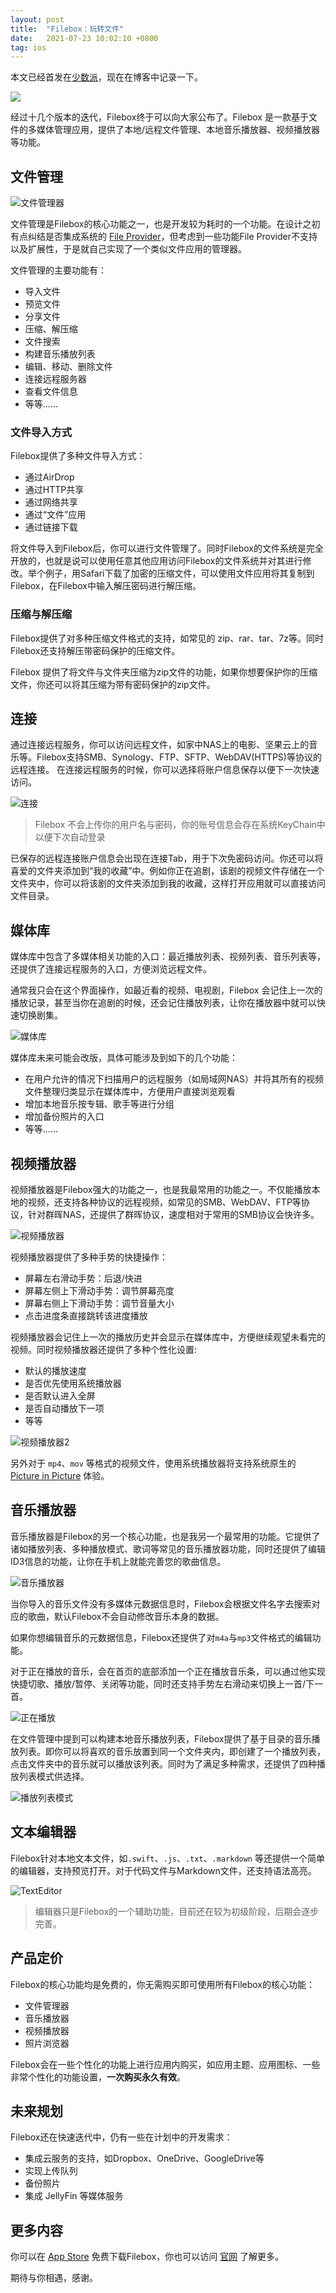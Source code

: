 ```yaml
---
layout: post
title:  "Filebox：玩转文件"
date:   2021-07-23 10:02:10 +0800
tag: ios
---
```


本文已经首发在[少数派](https://sspai.com/post/67628)，现在在博客中记录一下。


![](/assets/images/filebox/filebox-press.png)

经过十几个版本的迭代，Filebox终于可以向大家公布了。Filebox 是一款基于文件的多媒体管理应用，提供了本地/远程文件管理、本地音乐播放器、视频播放器等功能。

## 文件管理

![文件管理器](/assets/images/filebox/File-Manager.png)

文件管理是Filebox的核心功能之一，也是开发较为耗时的一个功能。在设计之初有点纠结是否集成系统的 [File Provider](https://developer.apple.com/documentation/fileprovider)，但考虑到一些功能File Provider不支持以及扩展性，于是就自己实现了一个类似文件应用的管理器。

文件管理的主要功能有：

- 导入文件
- 预览文件
- 分享文件
- 压缩、解压缩
- 文件搜索
- 构建音乐播放列表
- 编辑、移动、删除文件
- 连接远程服务器
- 查看文件信息
- 等等......

### 文件导入方式

Filebox提供了多种文件导入方式：

- 通过AirDrop
- 通过HTTP共享
- 通过网络共享
- 通过“文件”应用
- 通过链接下载

将文件导入到Filebox后，你可以进行文件管理了。同时Filebox的文件系统是完全开放的，也就是说可以使用任意其他应用访问Filebox的文件系统并对其进行修改。举个例子，用Safari下载了加密的压缩文件，可以使用文件应用将其复制到Filebox，在Filebox中输入解压密码进行解压缩。

### 压缩与解压缩

Filebox提供了对多种压缩文件格式的支持，如常见的 zip、rar、tar、7z等。同时Filebox还支持解压带密码保护的压缩文件。

Filebox 提供了将文件与文件夹压缩为zip文件的功能，如果你想要保护你的压缩文件，你还可以将其压缩为带有密码保护的zip文件。

## 连接

通过连接远程服务，你可以访问远程文件，如家中NAS上的电影、坚果云上的音乐等。Filebox支持SMB、Synology、FTP、SFTP、WebDAV(HTTPS)等协议的远程连接。 在连接远程服务的时候，你可以选择将账户信息保存以便下一次快速访问。

![连接](/assets/images/filebox/Connection.png)

> Filebox 不会上传你的用户名与密码，你的账号信息会存在系统KeyChain中以便下次自动登录

已保存的远程连接账户信息会出现在连接Tab，用于下次免密码访问。你还可以将喜爱的文件夹添加到“我的收藏”中。例如你正在追剧，该剧的视频文件存储在一个文件夹中，你可以将该剧的文件夹添加到我的收藏，这样打开应用就可以直接访问文件目录。

## 媒体库

媒体库中包含了多媒体相关功能的入口：最近播放列表、视频列表、音乐列表等，还提供了连接远程服务的入口，方便浏览远程文件。

通常我只会在这个界面操作，如最近看的视频、电视剧，Filebox 会记住上一次的播放记录，甚至当你在追剧的时候，还会记住播放列表，让你在播放器中就可以快速切换剧集。

![媒体库](/assets/images/filebox/MediaLibrary.png)

媒体库未来可能会改版，具体可能涉及到如下的几个功能：

- 在用户允许的情况下扫描用户的远程服务（如局域网NAS）并将其所有的视频文件整理归类显示在媒体库中，方便用户直接浏览观看
- 增加本地音乐按专辑、歌手等进行分组
- 增加备份照片的入口
- 等等......

## 视频播放器

视频播放器是Filebox强大的功能之一，也是我最常用的功能之一。不仅能播放本地的视频，还支持各种协议的远程视频，如常见的SMB、WebDAV、FTP等协议，针对群晖NAS，还提供了群晖协议，速度相对于常用的SMB协议会快许多。

![视频播放器](/assets/images/filebox/Video-Player.png)

视频播放器提供了多种手势的快捷操作：

- 屏幕左右滑动手势：后退/快进
- 屏幕左侧上下滑动手势：调节屏幕亮度
- 屏幕右侧上下滑动手势：调节音量大小
- 点击进度条直接跳转该进度播放

视频播放器会记住上一次的播放历史并会显示在媒体库中，方便继续观望未看完的视频。同时视频播放器还提供了多种个性化设置:

- 默认的播放速度
- 是否优先使用系统播放器
- 是否默认进入全屏
- 是否自动播放下一项
- 等等

![视频播放器2](/assets/images/filebox/Video-Player2.png)

另外对于 `mp4`、`mov` 等格式的视频文件，使用系统播放器将支持系统原生的 [Picture in Picture](https://developer.apple.com/documentation/avkit/avpictureinpicturecontroller) 体验。

## 音乐播放器

音乐播放器是Filebox的另一个核心功能，也是我另一个最常用的功能。它提供了诸如播放列表、多种播放模式、歌词等常见的音乐播放器功能，同时还提供了编辑ID3信息的功能，让你在手机上就能完善您的歌曲信息。

![音乐播放器](/assets/images/filebox/Music-Player.png)

当你导入的音乐文件没有多媒体元数据信息时，Filebox会根据文件名字去搜索对应的歌曲，默认Filebox不会自动修改音乐本身的数据。

如果你想编辑音乐的元数据信息，Filebox还提供了对`m4a`与`mp3`文件格式的编辑功能。

对于正在播放的音乐，会在首页的底部添加一个正在播放音乐条，可以通过他实现快捷切歌、播放/暂停、关闭等功能，同时还支持手势左右滑动来切换上一首/下一首。

![正在播放](/assets/images/filebox/Music-Player-Now-Playing.png)

在文件管理中提到可以构建本地音乐播放列表，Filebox提供了基于目录的音乐播放列表。即你可以将喜欢的音乐放置到同一个文件夹内，即创建了一个播放列表，点击文件夹中的音乐就可以播放该列表。同时为了满足多种需求，还提供了四种播放列表模式供选择。

![播放列表模式](/assets/images/filebox/MusicPlayerPlaylist.png)

## 文本编辑器

Filebox针对本地文本文件，如`.swift`、`.js`、`.txt`、`.markdown` 等还提供一个简单的编辑器，支持预览打开。对于代码文件与Markdown文件，还支持语法高亮。

![TextEditor](/assets/images/filebox/TextEditor.png)

> 编辑器只是Filebox的一个辅助功能，目前还在较为初级阶段，后期会逐步完善。

## 产品定价

Filebox的核心功能均是免费的，你无需购买即可使用所有Filebox的核心功能：

- 文件管理器
- 音乐播放器
- 视频播放器
- 照片浏览器

Filebox会在一些个性化的功能上进行应用内购买，如应用主题、应用图标、一些非常个性化的功能设置，**一次购买永久有效**。

## 未来规划

Filebox还在快速迭代中，仍有一些在计划中的开发需求：

- 集成云服务的支持，如Dropbox、OneDrive、GoogleDrive等
- 实现上传队列
- 备份照片
- 集成 JellyFin 等媒体服务

## 更多内容

你可以在 [App Store](https://apps.apple.com/cn/app/id1558391784) 免费下载Filebox，你也可以访问 [官网](https://filebox.space/cn/) 了解更多。

期待与你相遇，感谢。
